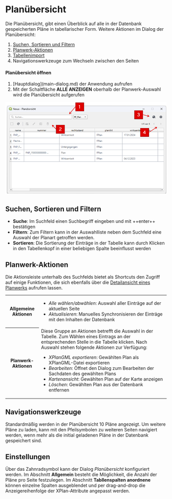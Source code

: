 # Planübersicht

Die Planübersicht, gibt einen Überblick auf alle in der Datenbank gespeicherten Pläne in tabellarischer Form.
Weitere Aktionen im Dialog der Planübersicht:

1. [Suchen, Sortieren und Filtern](#suchen-sortieren-und-filtern)
2. [Planwerk-Aktionen](#planwerk-aktionen)
3. [Tabellenimport](#)
4. Navigationswerkzeuge zum Wechseln zwischen den Seiten

<div class="procedure" markdown="span">
    <h4>Planübersicht öffnen</h4>
    <ol>
        <li>
            [Hauptdialog](main-dialog.md) der Anwendung aufrufen
        </li>
        <li>
            Mit der Schaltfläche <b>ALLE ANZEIGEN</b> oberhalb der Planwerk-Auswahl wird die Planübersicht aufgerufen
        </li>
    </ol>
    <img src="../assets/nexus.png" alt="Planübersicht"/>
</div>



## Suchen, Sortieren und Filtern

- **Suche**: Im Suchfeld einen Suchbegriff eingeben und mit ++enter++ bestätigen
- **Filtern**: Zum Filtern kann in der Auswahlliste neben dem Suchfeld eine Auswahl der Planart getroffen werden.
- **Sortieren**: Die Sortierung der Einträge in der Tabelle kann durch Klicken in den Tabellenkopf in einer beliebigen Spalte beeinflusst werden

## Planwerk-Aktionen

Die Aktionsleiste unterhalb des Suchfelds bietet als Shortcuts den Zugriff auf einige Funktionen, die sich ebenfalls über die 
[Detailansicht eines Planwerks](plan-details.md) aufrufen lassen.

<table>
    <tr>
        <th>Allgemeine Aktionen</th>
        <td>
            <ul>
                <li><i>Alle wählen/abwählen</i>: Auswahl aller Einträge auf der aktuellen Seite</li>
                <li><i>Aktualisieren</i>: Manuelles Synchronisieren der Einträge mit den Inhalten der Datenbank</li>
            </ul>
        </td>
    </tr>
    <tr>
        <th>Planwerk-Aktionen</th>
        <td>
            Diese Gruppe an Aktionen betrefft die Auswahl in der Tabelle. Zum Wählen eines Eintrags an der entsprechenden
            Stelle in die Tabelle klicken. Nach Auswahl stehen folgende Aktionen zur Verfügung:
            <ul>
                <li><i>XPlanGML exportieren</i>: Gewählten Plan als XPlanGML-Datei exportieren</li>
                <li><i>Bearbeiten</i>: Öffnet den Dialog zum Bearbeiten der Sachdaten des gewählten Plans</li>
                <li><i>Kartenansicht</i>: Gewählten Plan auf der Karte anzeigen</li>
                <li><i>Löschen</i>: Gewählten Plan aus der Datenbank entfernen</li>
            </ul>
        </td>
    </tr>
</table>

## Navigationswerkzeuge

Standardmäßig werden in der Planübersicht 10 Pläne angezeigt. Um weitere Pläne zu laden, kann mit den Pfeilsymbolen zu 
weiteren Seiten navigiert werden, wenn mehr als die initial geladenen Pläne in der Datenbank gespeichert sind.

## Einstellungen

Über das Zahnradsymbol kann der Dialog _Planübersicht_ konfiguriert werden.
Im Abschnitt **Allgemein** besteht die Möglichkeit, die Anzahl der Pläne pro Seite festzulegen.
Im Abschnitt **Tabllenspalten anordnene** können einzelne Spalten ausgeblendet und per drag-and-drop die Anzeigereihenfolge
der XPlan-Attribute angepasst werden.